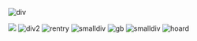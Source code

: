 ![div](https://files.catbox.moe/c18hze.jpg)

![](https://pbs.twimg.com/profile_images/1208468781154078721/xzWAW-eL_200x200.jpg) ![div2](https://files.catbox.moe/03lcs8.gif) ![rentry](https://i.imgur.com/Zv1Ktfq.png) ![smalldiv](https://files.catbox.moe/axzxxw.png) ![gb](https://i.imgur.com/gmHqazM.png) ![smalldiv](https://files.catbox.moe/axzxxw.png)  ![hoard](https://i.imgur.com/ven1qTu.png)

